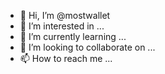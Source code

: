 - 👋 Hi, I’m @mostwallet
- 👀 I’m interested in ...
- 🌱 I’m currently learning ...
- 💞️ I’m looking to collaborate on ...
- 📫 How to reach me ...

<!---
mostwallet/mostwallet is a ✨ special ✨ repository because its `README.md` (this file) appears on your GitHub profile.
You can click the Preview link to take a look at your changes.
--->
